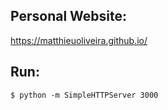## Personal Website:

https://matthieuoliveira.github.io/

## Run:
`$ python -m SimpleHTTPServer 3000`


